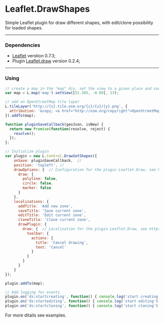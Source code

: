 # Leaflet.DrawShapes

Simple Leaflet plugin for draw different shapes, with edit/clone possibility for loaded shapes.

---

### Dependencies
* [Leaflet](https://github.com/Leaflet/Leaflet/releases) verstion 0.7.3;
* Plugin [Leaflet.draw](https://github.com/Leaflet/Leaflet.draw/releases) version 0.2.4;

---
### Using

```javascript
// create a map in the "map" div, set the view to a given place and zoom
var map = L.map('map').setView([51.505, -0.09], 13);

// add an OpenStreetMap tile layer
L.tileLayer('http://{s}.tile.osm.org/{z}/{x}/{y}.png', {
  attribution: '&copy; <a href="http://osm.org/copyright">OpenStreetMap</a> contributors'
}).addTo(map);

function pluginSaveCallback(geoJson, isNew) {
  return new Promise(function(resolve, reject) {
    resolve();
  });
};

// Initialize plugin
var plugin = new L.Control.DrawSetShapes({
    onSave: pluginSaveCallback,  //
    position: 'topleft', // 
    drawOptions: {  // Configuration for the plugin Leaflet.Draw, see https://github.com/Leaflet/Leaflet.draw#advanced-options
      draw: {
        polyline: false,
        circle: false,
        marker: false
      }
    },
    localizations: {
      addTitle: 'Add new zone',
      saveTitle: 'Save current zone',
      editTitle: 'Edit current zone',
      cloneTitle: 'Clone current zone',
      drawPlugin: {
        draw: {  // Localization for the plugin Leaflet.Draw, see https://github.com/Leaflet/Leaflet.draw.
          toolbar: {
            actions: {
              title: 'Cancel drawing',
              text: 'Cancel'
            }
          }
        }
      }
    }
});

plugin.addTo(map);

// Add logging for events
plugin.on('ds:startcreating', function() { console.log('start creating') });
plugin.on('ds:startediting', function() { console.log('start editing') });
plugin.on('ds:startcloning', function() { console.log('start cloning') });

```

For more ditails see examples.

